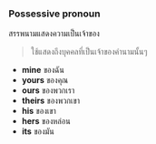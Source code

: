 
### Possessive pronoun 
สรรพนามแสดงความเป็นเจ้าของ

> ใช้แสดงถึงบุคคลที่เป็นเจ้าของคำนามนั้นๆ

 * **mine** ของฉัน
 * **yours** ของคุณ
 * **ours** ของพวกเรา
 * **theirs** ของพวกเขา
 * **his** ของเขา
 * **hers** ของหล่อน
 * **its** ของมัน 